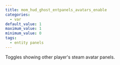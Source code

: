 ```yaml
---
title: mom_hud_ghost_entpanels_avatars_enable
categories:
  - var
default_value: 1
maximum_value: 1
minimum_value: 0
tags:
  - entity panels
---
```


Toggles showing other player's steam avatar panels.
